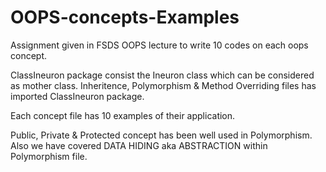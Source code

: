# OOPS-concepts-Examples
Assignment given in FSDS OOPS lecture to write 10 codes on each oops concept.

ClassIneuron package consist the Ineuron class which can be considered as mother class. 
Inheritence, Polymorphism & Method Overriding files has imported ClassIneuron package.

Each concept file has 10 examples of their application.

Public, Private & Protected concept has been well used in Polymorphism. Also we have covered DATA HIDING aka ABSTRACTION within Polymorphism file.
